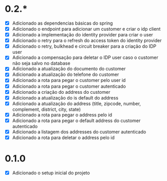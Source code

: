 # 0.2.*
- [X] Adicionado as dependencias básicas do spring
- [X] Adicionado o endpoint para adicionar um customer e criar o idp client
- [X] Adicionado a implementação do identity provider para criar o user
- [X] Adicionado o retry para o refresh do access token do identity provider
- [X] Adicionado o retry, bulkhead e circuit breaker para a criação do IDP user
- [x] Adicionado a compensação para deletar o IDP user caso o customer não seja salvo no database
- [X] Adicionado a atualização do documento do customer
- [X] Adicionado a atualização do telefone do customer
- [X] Adicionado a rota para pegar o customer pelo user id
- [X] Adicionado a rota para pegar o customer autenticado
- [X] Adicionado a criação do address do customer
- [X] Adicionado a atualização do is default do address
- [X] Adicionado a atualização do address (title, zipcode, number, complement, district, city, state)
- [X] Adicionado a rota para pegar o address pelo id
- [X] Adicionado a rota para pegar o default address do customer autenticado
- [X] Adicionado a listagem dos addresses do customer autenticado
- [X] Adicionado a rota para deletar o address pelo id

# 0.1.0
- [X] Adicionado o setup inicial do projeto